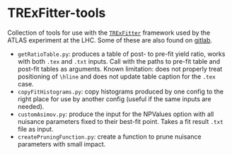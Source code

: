# TRExFitter-tools

Collection of tools for use with the [`TRExFitter`](https://gitlab.cern.ch/TRExStats/TRExFitter) framework used by the ATLAS experiment at the LHC. Some of these are also found on [gitlab](https://gitlab.cern.ch/alheld/).

- `getRatioTable.py`: produces a table of post- to pre-fit yield ratio, works with both `.tex` and `.txt` inputs. Call with the paths to pre-fit table and post-fit tables as arguments. Known limitation: does not properly treat positioning of `\hline` and does not update table caption for the `.tex` case.
- `copyFitHistograms.py`: copy histograms produced by one config to the right place for use by another config (useful if the same inputs are needed).
- `customAsimov.py`: produce the input for the NPValues option with all nuisance parameters fixed to their best-fit point. Takes a fit result `.txt` file as input.
- `createPruningFunction.py`: create a function to prune nuisance parameters with small impact.
